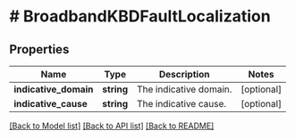 # # BroadbandKBDFaultLocalization

## Properties

Name | Type | Description | Notes
------------ | ------------- | ------------- | -------------
**indicative_domain** | **string** | The indicative domain. | [optional]
**indicative_cause** | **string** | The indicative cause. | [optional]

[[Back to Model list]](../../README.md#models) [[Back to API list]](../../README.md#endpoints) [[Back to README]](../../README.md)
